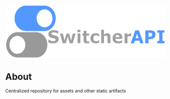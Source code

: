 ![Switcher API: Cloud-based Feature Flag API](https://github.com/petruki/switcherapi-assets/blob/master/logo/switcherapi_grey.png)

# About
Centralized repository for assets and other static artifacts